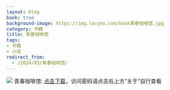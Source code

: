 ```yaml
---
layout: blog
book: true
background-image: https://img.locyoo.com/book青春咖啡馆.jpg
category: 书籍
title: 青春咖啡馆
tags:
- 书籍
- 小说
redirect_from:
  - /2024/03/青春咖啡馆/
---
```

![](https://img.locyoo.com/book青春咖啡馆.jpg)
青春咖啡馆: <a name = "ref1" href="https://url18.ctfile.com/f/50983618-1418307980-462dcb?p=3619">点击下载</a>，访问密码请点击右上方“关于”自行查看